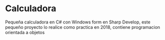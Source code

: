 # Calculadora
Pequeña calculadora en C# con Windows form en Sharp Develop, este pequeño proyecto lo realice como practica en 2018, contiene programacion orientada a objetos 
